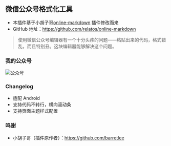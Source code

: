 ## 微信公众号格式化工具

- 本插件基于小胡子哥[online-markdown](https://github.com/barretlee/online-markdown) 插件修改而来
- GitHub 地址：<https://github.com/relatos/online-markdown>

> 使用微信公众号编辑器有一个十分头疼的问题——粘贴出来的代码，格式错乱，而且特别丑。这块编辑器能够解决这个问题。

### 我的公众号
![公众号](http://www.ityouknow.com/assets/images/java.jpg)

### Changelog

- 适配 Android
- 支持代码不转行，横向滚动条
- 支持页面主题样式配置

### 鸣谢
* 小胡子哥（插件原作者）：<https://github.com/barretlee>

